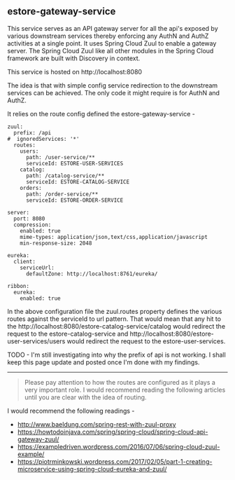 ## estore-gateway-service

This service serves as an API gateway server for all the api's exposed by various downstream services thereby enforcing any AuthN and AuthZ activities at a single point. It uses Spring Cloud Zuul to enable a gateway server. The Spring Cloud Zuul like all other modules in the Spring Cloud framework are built with Discovery in context. 

This service is hosted on http://localhost:8080

The idea is that with simple config service redirection to the downstream services can be achieved. The only code it might require is for AuthN and AuthZ. 

It relies on the route config defined the estore-gateway-service - 

    zuul:
	  prefix: /api
	#  ignoredServices: '*'
	  routes:
	    users:
	      path: /user-service/**
	      serviceId: ESTORE-USER-SERVICES
	    catalog:
	      path: /catalog-service/**
	      serviceId: ESTORE-CATALOG-SERVICE
	    orders:
	      path: /order-service/**
	      serviceId: ESTORE-ORDER-SERVICE

	server:
	  port: 8080
	  compression:
	    enabled: true
	    mime-types: application/json,text/css,application/javascript
	    min-response-size: 2048

	eureka:
	  client:
	    serviceUrl:
	      defaultZone: http://localhost:8761/eureka/

	ribbon:
	  eureka:
	    enabled: true

In the above configuration file the zuul.routes property defines the various routes against the serviceId to url pattern. That would mean that any hit to the http://localhost:8080/estore-catalog-service/catalog would redirect the request to the estore-catalog-service and http://localhost:8080/estore-user-services/users would redirect the request to the estore-user-services. 

TODO - I'm still investigating into why the prefix of api is not working. I shall keep this page update and posted once I'm done with my findings. 

----------

> Please pay attention to how the routes are configured as it plays a very important role. I would recommend reading the following articles until you are clear with the idea of routing.

I would recommend the following readings - 

 - http://www.baeldung.com/spring-rest-with-zuul-proxy
 - https://howtodoinjava.com/spring/spring-cloud/spring-cloud-api-gateway-zuul/
 - https://exampledriven.wordpress.com/2016/07/06/spring-cloud-zuul-example/
 - https://piotrminkowski.wordpress.com/2017/02/05/part-1-creating-microservice-using-spring-cloud-eureka-and-zuul/
